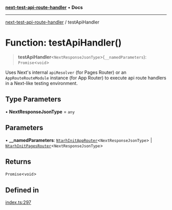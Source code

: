 [**next-test-api-route-handler**](../README.md) • **Docs**

***

[next-test-api-route-handler](../README.md) / testApiHandler

# Function: testApiHandler()

> **testApiHandler**\<`NextResponseJsonType`\>(`__namedParameters`): `Promise`\<`void`\>

Uses Next's internal `apiResolver` (for Pages Router) or an
`AppRouteRouteModule` instance (for App Router) to execute api route handlers
in a Next-like testing environment.

## Type Parameters

• **NextResponseJsonType** = `any`

## Parameters

• **\_\_namedParameters**: [`NtarhInitAppRouter`](../interfaces/NtarhInitAppRouter.md)\<`NextResponseJsonType`\> \| [`NtarhInitPagesRouter`](../interfaces/NtarhInitPagesRouter.md)\<`NextResponseJsonType`\>

## Returns

`Promise`\<`void`\>

## Defined in

[index.ts:297](https://github.com/Xunnamius/next-test-api-route-handler/blob/3ef95f397021fadbf81b84daebcae192d5538bf2/src/index.ts#L297)
